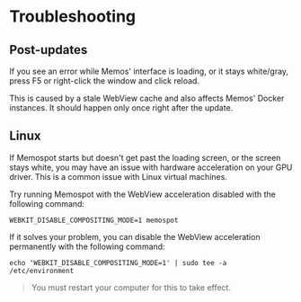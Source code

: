 # Troubleshooting

## Post-updates

If you see an error while Memos' interface is loading, or it stays white/gray,
press F5 or right-click the window and click reload.

This is caused by a stale WebView cache and also affects Memos' Docker
instances. It should happen only once right after the update.

## Linux

If Memospot starts but doesn't get past the loading screen, or the screen stays
white, you may have an issue with hardware acceleration on your GPU driver. This
is a common issue with Linux virtual machines.

Try running Memospot with the WebView acceleration disabled with the following
command:

```Shell
WEBKIT_DISABLE_COMPOSITING_MODE=1 memospot
```

If it solves your problem, you can disable the WebView acceleration permanently
with the following command:

```Shell
echo 'WEBKIT_DISABLE_COMPOSITING_MODE=1' | sudo tee -a /etc/environment
```

> You must restart your computer for this to take effect.
